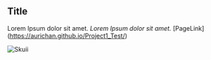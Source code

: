 ## Title


Lorem Ipsum dolor sit amet.
*Lorem Ipsum dolor sit amet.*
[PageLink] (https://aurichan.github.io/Project1_Test/)

![Skuii](https://wonderwall.sg/images/default-source/content/dam/wonderwall/images/2020/12/hamsters-are-short-sighted-fish-have-emotions-and-other-cool-pet-trivia/interesting_pet_facts_rectangle.jpg.jpg?sfvrsn=45ee6533_0)